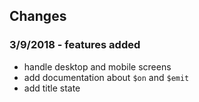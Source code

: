 ## Changes

### 3/9/2018 - features added
* handle desktop and mobile screens
* add documentation about `$on` and `$emit`
* add title state
